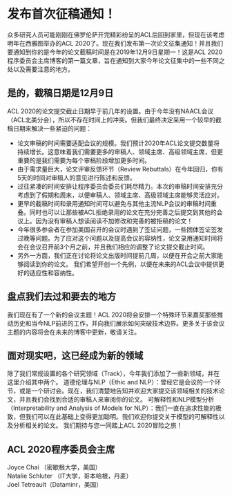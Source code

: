 # 发布首次征稿通知！
众多研究人员可能刚刚在佛罗伦萨开完精彩纷呈的ACL后回到家里，但现在该考虑明年在西雅图举办的ACL 2020了。现在我们发布第一次论文征集通知！并且我们要通知到你的是今年的论文截稿时间是在2019年12月9日星期一！这是ACL 2020程序委员会主席博客的第一篇文章，旨在通知到大家今年论文征集中的一些不同之处以及需要注意的地方。

## 是的，截稿日期是12月9日
ACL 2020的论文提交截止日期早于前几年的设置。由于今年没有NAACL会议（ACL北美分会），所以不存在时间上的冲突。但我们最终决定采用一个较早的截稿日期来解决一些紧迫的问题：
- 论文审稿的时间需要适配会议的规模。我们预计2020年ACL论文提交数量将持续增长。这意味着我们需要更多的审稿人、领域主席、高级领域主席，但更重要的是我们需要为每个审稿阶段增加更多时间。
- 由于需求量巨大，论文评审反馈环节（Review Rebuttals）在今年回归，你有5天的时间对审稿人的意见进行陈述和反馈。
- 过往紧凑的时间安排让程序委员会委员们耗尽精力。本次的审稿时间安排充分考虑到了假期和周末，以便审稿人、领域主席、高级领域主席能够灵活应对。
- 更早的截稿时间和录用通知时间可以避免与其他主流NLP会议的审稿时间重叠。同时也可以让那些被ACL拒绝录用的论文在充分完善之后提交到其他的会议上。因为没有审稿人想读阅读不加修改和完善的被拒稿的论文！
- 今年很多参会者在参加美国召开的会议时遇到了签证问题，一些团体签证签发过晚等问题。为了应对这个问题以及提高会议的容纳性，论文录用通知时间将会在会议召开前3个月之前，并且我们相应的调整了论文提交截止时间。
- 另外一方面，我们正在讨论将论文出版时间提前几周，以便在开会之前大家能够阅读到你的论文。
我们希望开创一个先例，以便在未来的ACL会议中提供更好的适应性和容纳性。

## 盘点我们去过和要去的地方
我们现在有了一个新的会议主题！ACL 2020将会安排一个特殊环节来嘉奖那些推动历史和当今NLP前进的工作，并向我们展示如何突破技术边界。更多关于该会议主题的内容将会在未来的博客中更新，敬请关注。

## 面对现实吧，这已经成为新的领域
除了我们常规设置的各个研究领域（Track），今年我们添加了一些新领域，并在这里介绍其中两个。
道德伦理与NLP（Ethic and NLP）：曾经它是会议的一个环节，或是一个研讨会。现在，我们清楚地告知并欢迎大家提交该领域相关的技术论文，并且我们会找到合适的审稿人来审阅你的论文。
可解释性和NLP模型分析（Interpretability and Analysis of Models for NLP）：我们一直在追求性能的极致，但我们可以在此基础上变得更加聪明。我们欢迎你提交关于模型的可解释性以及分析相关的论文。
我们期待与您一同踏上ACL 2020冒险之旅！

## ACL 2020程序委员会主席
Joyce Chai （密歇根大学，美国）  
Natalie Schluter （IT大学，哥本哈根，丹麦）  
Joel Tetreault（Dataminr，美国）  
